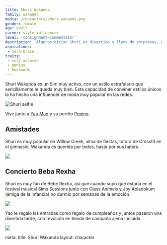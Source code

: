 ```yaml
---
title: Shuri Wakanda
family: wakanda
media: /characters/shuri-wakanda.png
gender: female
age: adult
career: style-influencer
level: 'consignment-commentator'
description: 'Algunos dirían Shuri es divertida y llena de sorpresas, otros, dirían que esta chiflada. Wakanda a venido a Willow Creek junto a su esposo Yao Mao y su galgo Pepino para formar un futuro entre montones de ropa y seguidores en Simstagram'
aspirations:
 - nerd-brain
traits:
 - self-assured
 - genius
 - bookworm
---
```


Shuri Wakanda es un Sim muy activo, con un estilo estrafalario que sencillamente le queda muy bien. Esta capacidad de convinar estilos únicos la ha hecho una influencer de moda muy popular en las redes.

![Shuri selfie](/domestic-units/wakanda/shuri-selfie-good.png)

Vive junto a [Yao Mao](/character/yao-mao) y su perrito [Pepino](/character/pepino).

## Amistades

Shuri es muy popular en Willow Creek, alma de fiestas, tutora de Crossfit en el gimnasio, Wakanda es querida por todos, hasta por sus haters.

![](/domestic-units/wakanda/shuri-popular.png)

## Concierto Beba Rexha

Shuri es muy fan de Bebe Rexha, asi que cuando supo que estaría en el festival musical Sims Sessions junto con Glass Animals y Joy Aoladokum (amiga de la infancia) no durmio por semanas de la emoción.

![](/domestic-units/wakanda/bebe-rexha-live.png)

Yao le regalo las entradas como regalo de cumpleaños y juntos pasaron una divertida tarde, con revolcón en tienda de campaña ajena incluida.

![](/domestic-units/wakanda/sims-sessions-ñiqui-ñiqui.png)

<route lang="yaml">
meta:
  title: Shuri Wakanda
  layout: character
</route>